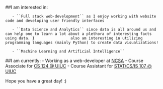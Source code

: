 ##I am interested in:

       - ``Full stack web-development`` as I enjoy working with website code and developing user friendly interfaces

       - ``Data Science and Analytics`` since data is all around us and can help one to learn a lot about a plethora of interesting facts using data. I                also am interesting in utilizing programming languages (mainly Python) to create data visualizations!
       
       - ``Machine Learning and Artificial Intelligence`` 


##I am currently: 
    - Working as a web-developer at [NCSA](https://www.ncsa.illinois.edu/) 
    - Course Associate for [CS 124 @ UIUC](https://www.cs124.org/)
    - Course Assistant for [STAT/CS/IS 107 @ UIUC](https://discovery.cs.illinois.edu/)

Hope you have a great day! :)
